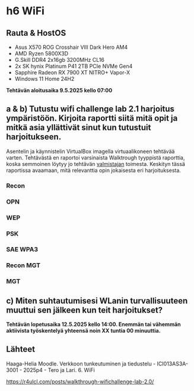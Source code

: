 #  h6 WiFi

## Rauta & HostOS

- Asus X570 ROG Crosshair VIII Dark Hero AM4
- AMD Ryzen 5800X3D
- G.Skill DDR4 2x16gb 3200MHz CL16
- 2x SK hynix Platinum P41 2TB PCIe NVMe Gen4
- Sapphire Radeon RX 7900 XT NITRO+ Vapor-X
- Windows 11 Home 24H2

**Tehtävän aloitusaika 9.5.2025 kello 07:00**

## a & b) Tutustu wifi challenge lab 2.1 harjoitus ympäristöön. Kirjoita raportti siitä mitä opit ja mitkä asia yllättivät sinut kun tutustuit harjoitukseen.
Asentelin ja käynnistelin VirtualBox imagella virtuaalikoneen tehtävää varten. Tehtävästä en raportoi varsinaista Walktrough tyyppistä raporttia, koska semmoinen löytyy jo tehtävän [valmistajan](https://r4ulcl.com/posts/walkthrough-wifichallenge-lab-2.0/) toimesta. Keskityn tässä raportissa avaamaan, mitä relevanttia opin jokaisesta eri harjoituksesta.

### Recon

### OPN

### WEP

### PSK

### SAE WPA3

### Recon MGT

### MGT

## c) Miten suhtautumisesi WLanin turvallisuuteen muuttui sen jälkeen kun teit harjoitukset?

**Tehtävän lopetusaika 12.5.2025 kello 14:00. Enemmän tai vähemmän aktiivista työskentelyä yhteensä noin XX tuntia 00 minuuttia.**

## Lähteet
Haaga-Helia Moodle. Verkkoon tunkeutuminen ja tiedustelu - ICI013AS3A-3001 - 2025p4 - Tero ja Lari. 6. WiFi

https://r4ulcl.com/posts/walkthrough-wifichallenge-lab-2.0/
